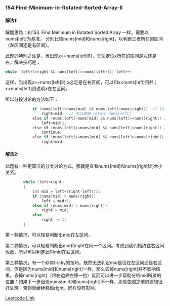 ### 154.Find-Minimum-in-Rotated-Sorted-Array-II

#### 解法1:
解题思路：和153. Find Minimum in Rotated Sorted Array 一样，需要以nums[left]为基准， 分别比较nums[mid]和nums[right]，以判断三者所在的区间（左区间还是有区间）。

此题的特别之处是，当出现x==nums[left]时，无法定位x所在的区间是左还是右。解决技巧是：
```cpp
while (left+1<right && nums[left]==nums[left+1]) left++;
```
这样，当出现x==nums[left]时,x必定是在右区间，可以和x<nums[left]归并；x>nums[left]则说明x在左区间。

所以分段讨论的方法如下：
```cpp
            if (nums[left]<nums[mid] && nums[left]<nums[right])  // left,mid,right同在一个区间
                right=mid;  // 可以直接 return nums[left]
            else if (nums[left]<nums[mid] && nums[left]>=nums[right]) // left,mid在左区间，right在右区间
                left=mid+1;
            else if (nums[left]>=nums[mid] && nums[left]<nums[right]) // mid在右区间,right在左区间，不可能
                continue;
            else if (nums[left]>=nums[mid] && nums[left]>=nums[right]) // left在左区间，mid,right在右区间
                right=mid;   
```

#### 解法2:
此题有一种更简洁的分类讨论方式，那就是查看nums[mid]和nums[right]的大小关系。
```cpp
        while (left<right)
        {
            int mid = left+(right-left)/2;  
            if (nums[mid] > nums[right])
                left = mid+1;
            else if (nums[mid] < nums[right])
                right = mid;
            else
                right -= 1;
        }
```
第一种情况，可以轻易判断出mid在左区间。

第二种情况，可以轻易判断出mid和right在同一个区间。考虑到我们始终往右区间收敛，所以可以判定此时mid在右区间。

第三种情况，有一个非常tricky的技巧。既然无法判定mid是否在左区间还是右区间，但是因为nums[mid]和nums[right]一样，那么去掉nums[right]并不影响结果。去掉nums[right]（将右边界左移一位）反而可以进一步帮助分析mid所属的位置：如果下一步出现nums[mid]和nums[right]不一样，那就依照之前的逻辑很好处理；否则就继续移动right，同样没有影响。


[Leetcode Link](https://leetcode.com/problems/find-minimum-in-rotated-sorted-array-ii)